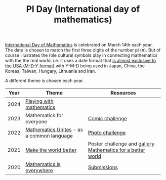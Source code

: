 ﻿---
backlinks:
- title: CSER Math Connections with Community
  url: /memex/sense/Teaching/Mathematics/cser-connections-with-community.html
- title: Teaching Mathematics
  url: /memex/sense/Teaching/Mathematics/teaching-mathematics.html
tags: teaching-mathematics, mathematics
title: PI Day (International day of mathematics)
type: note
---
[International Day of Mathematics](https://www.idm314.org/) is celebrated on March 14th each year. The date is chosen to match the first three digits of the number pi (π). But of course illustrates the role cultural symbols play in connecting mathematics with the the real world. i.e. it uses a date format that [is almost exclusive to the USA (M-D-Y format)](https://www.trustedtranslations.com/blog/how-are-dates-written-in-different-countries) with Y-M-D being used in Japan, China, the Koreas, Taiwan, Hungary, Lithuania and Iran.

A different theme is chosen each year.

| Year | Theme | Resources |
| ---- | ----- | --------- |
| 2024 | [Playing with mathematics](https://www.idm314.org/#theme2024) |  | 
| 2023 | Mathematics for everyone | [Comic challenge](https://www.idm314.org/2023-comic-challenge-gallery) |
| 2022 | [Mathematics Unites](https://www.idm314.org/2022-idm) - as a common language | [Photo challenge](https://www.idm314.org/2022-photo-challenge) |
| 2021 | [Make the world better](https://www.idm314.org/2021-idm) | Poster challenge and [gallery](https://www.idm314.org/2021-poster-challenge-gallery). [Mathematics for a better world](https://betterworld.idm314.org/) |
| 2020 | [Mathematics is everywhere](https://www.idm314.org/2020-idm) | [Submissions](https://www.idm314.org/math-everywhere-video) |